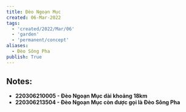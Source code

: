 ```yaml
---
title: Đèo Ngoạn Mục
created: 06-Mar-2022
tags:
  - 'created/2022/Mar/06'
  - 'garden'
  - 'permanent/concept'
aliases:
  - Đèo Sông Pha
publish: True
---
```


## Notes:
- __220306210005 - Đèo Ngoạn Mục dài khoảng 18km__
- __220306213504 - Đèo Ngoạn Mục còn được gọi là Đèo Sông Pha__
